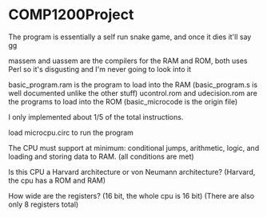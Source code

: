 # COMP1200Project
The program is essentially a self run snake game, and once it dies it'll say gg

massem and uassem are the compilers for the RAM and ROM, both uses Perl so it's disgusting and I'm never going to look into it

basic_program.ram is the program to load into the RAM
(basic_program.s is well documented unlike the other stuff)
ucontrol.rom and udecision.rom are the programs to load into the ROM
(basic_microcode is the origin file)

I only implemented about 1/5 of the total instructions.

load microcpu.circ to run the program

The CPU must support at minimum: conditional jumps, arithmetic, logic, and loading and storing data to RAM. 
(all conditions are met)

Is this CPU a Harvard architecture or von Neumann architecture?
(Harvard, the cpu has a ROM and RAM)

How wide are the registers?
(16 bit, the whole cpu is 16 bit)
(There are also only 8 registers total)

